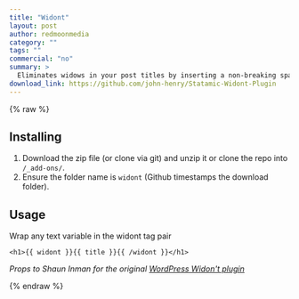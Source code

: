```yaml
---
title: "Widont"
layout: post
author: redmoonmedia
category: ""
tags: ""
commercial: "no"
summary: >
  Eliminates widows in your post titles by inserting a non-breaking space between the last two words of a title.
download_link: https://github.com/john-henry/Statamic-Widont-Plugin
---
```

{% raw %}

## Installing
1. Download the zip file (or clone via git) and unzip it or clone the repo into `/_add-ons/`.
2. Ensure the folder name is `widont` (Github timestamps the download folder).


## Usage

Wrap any text variable in the widont tag pair

```
<h1>{{ widont }}{{ title }}{{ /widont }}</h1>
```

*Props to Shaun Inman for the original [WordPress Widon't plugin](http://shauninman.com/archive/2006/08/22/widont_wordpress_plugin)*  

{% endraw %}
